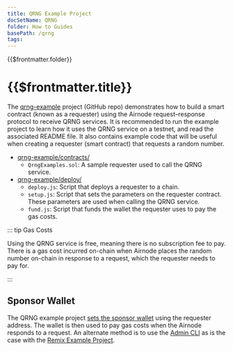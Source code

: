 ```yaml
---
title: QRNG Example Project
docSetName: QRNG
folder: How to Guides
basePath: /qrng
tags:
---
```


<TitleSpan>{{$frontmatter.folder}}</TitleSpan>

# {{$frontmatter.title}}

<TocHeader />
<TOC class="table-of-contents" :include-level="[2,3]" />

The [qrng-example](https://github.com/api3dao/qrng-example) project (GitHub
repo) demonstrates how to build a smart contract (known as a requester) using
the Airnode request–response protocol to receive QRNG services. It is
recommended to run the example project to learn how it uses the QRNG service on
a testnet, and read the associated README file. It also contains example code
that will be useful when creating a requester (smart contract) that requests a
random number.

- [qrng-example/contracts/](https://github.com/api3dao/qrng-example/tree/main/contracts)
  - `QrngExamples.sol`: A sample requester used to call the QRNG service.
- [qrng-example/deploy/](https://github.com/api3dao/qrng-example/tree/main/deploy)
  - `deploy.js`: Script that deploys a requester to a chain.
  - `setup.js`: Script that sets the parameters on the requester contract. These
    parameters are used when calling the QRNG service.
  - `fund.js`: Script that funds the wallet the requester uses to pay the gas
    costs.

::: tip Gas Costs

Using the QRNG service is free, meaning there is no subscription fee to pay.
There is a gas cost incurred on-chain when Airnode places the random number
on-chain in response to a request, which the requester needs to pay for.

:::

## Sponsor Wallet

The QRNG example project
[sets the sponsor wallet](https://github.com/api3dao/qrng-example/blob/main/deploy/2_setup.js#L11-L28)
using the requester address. The wallet is then used to pay gas costs when the
Airnode responds to a request. An alternate method is to use the
[Admin CLI](/airnode/v0.9/reference/packages/admin-cli.md) as is the case with
the [Remix Example Project](./remix-example.md).

<airnode-SponsorWalletWarning/>
